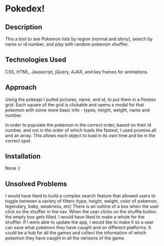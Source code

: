 # Pokedex!

## Description
This a tool to see Pokemon lists by region (normal and shiny), search by name or id number, and play with random pokemon shuffler. 

## Technologies Used
CSS, HTML, Javascript, jQuery, AJAX, and key frames for animations. 

## Approach
Using the pokeapi I pulled pictures, name, and id, to put them in a flexbox grid. Each square of the grid is clickable and opens a modal for that pokemon with some more basic info - types, height, weight, name and number. 

In order to populate the pokemon in the correct order, based on their id number, and not in the order of which loads the fastest, I used promise.all and an array. This allows each object to load in its own time and be in the correct spot. 

## Installation
None :)

## Unsolved Problems
I would have liked to build a complex search feature that allowed users to toggle between a variety of filters (type, height, weight, color of pokemon, legendary, baby, weakness, etc)
There is an outline of a box when the user click on the shuffler in the nav. When the user clicks on the shuffle button the empty box gets filled. I would have liked to make a whole for the shuffler. 
If I were able to update the app, I would like to make it so a user can save what pokemon they have caught and on different platforms. It could be a hub for all the games and collect the information of which pokemon they have caught in all the verisons of the game. 

